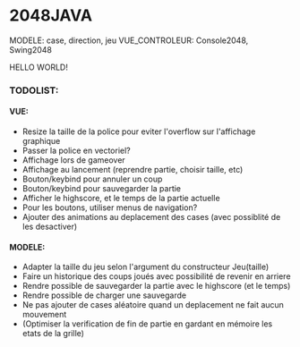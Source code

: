 # 2048JAVA
MODELE: case, direction, jeu
VUE_CONTROLEUR: Console2048, Swing2048

HELLO WORLD!

### TODOLIST:
#### VUE:
- Resize la taille de la police pour eviter l'overflow sur l'affichage graphique
- Passer la police en vectoriel?
- Affichage lors de gameover
- Affichage au lancement (reprendre partie, choisir taille, etc)
- Bouton/keybind pour annuler un coup
- Bouton/keybind pour sauvegarder la partie
- Afficher le highscore, et le temps de la partie actuelle
- Pour les boutons, utiliser menus de navigation?
- Ajouter des animations au deplacement des cases (avec possiblité de les desactiver)

#### MODELE:
- Adapter la taille du jeu selon l'argument du constructeur Jeu(taille)
- Faire un historique des coups joués avec possibilité de revenir en arriere
- Rendre possible de sauvegarder la partie avec le highscore (et le temps)
- Rendre possible de charger une sauvegarde
- Ne pas ajouter de cases aléatoire quand un deplacement ne fait aucun mouvement
- (Optimiser la verification de fin de partie en gardant en mémoire les etats de la grille)  
